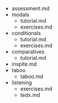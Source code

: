 - assessment.md
- modals
  - tutorial.md
  - exercises.md
- conditionals
  - tutorial.md
  - exercises.md
- comparatives
  - tutorial.md
- inspite.md
- taboo
  - taboo.md
- listening
  - exercises.md
  - tedx.md